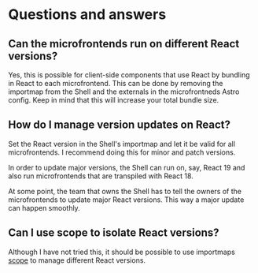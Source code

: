 # Questions and answers

## Can the microfrontends run on different React versions?

Yes, this is possible for client-side components that use React by bundling in React to each microfrontend. This can be done 
by removing the importmap from the Shell and the externals in the microfrontneds Astro config. Keep in mind that this 
will increase your total bundle size.

## How do I manage version updates on React?

Set the React version in the Shell's importmap and let it be valid for all microfrontends. I recommend doing this 
for minor and patch versions.

In order to update major versions, the Shell can run on, say, React 19 and also run microfrontends that are transpiled
with React 18. 

At some point, the team that owns the Shell has to tell the owners of the microfrontends to update major React versions. 
This way a major update can happen smoothly.

## Can I use scope to isolate React versions?

Although I have not tried this, it should be possible to use importmaps [scope](https://developer.mozilla.org/en-US/docs/Web/HTML/Reference/Elements/script/type/importmap#scoped_module_specifier_maps)
to manage different React versions.